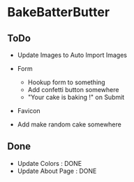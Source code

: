 # BakeBatterButter

## ToDo
- Update Images to Auto Import Images

- Form
  - Hookup form to something
  - Add confetti button somewhere
  - "Your cake is baking !" on Submit

- Favicon
- Add make random cake somewhere

## Done 
- Update Colors : DONE
- Update About Page : DONE